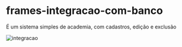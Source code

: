 # frames-integracao-com-banco
É um sistema simples de academia, com cadastros, edição e exclusão

![integracao](https://user-images.githubusercontent.com/66026387/104798186-1e071b00-57a3-11eb-9c29-fb02c5771133.png)
